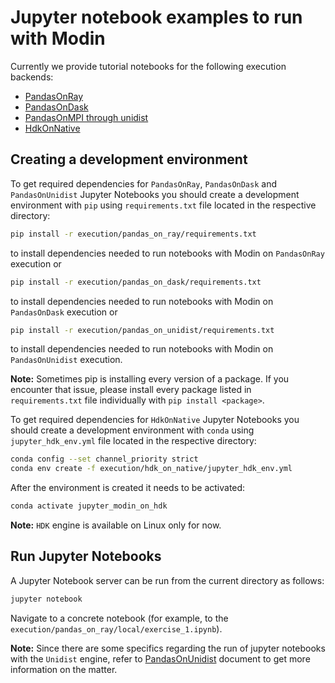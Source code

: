 # Jupyter notebook examples to run with Modin

Currently we provide tutorial notebooks for the following execution backends:

- [PandasOnRay](https://modin.readthedocs.io/en/latest/development/using_pandas_on_ray.html)
- [PandasOnDask](https://modin.readthedocs.io/en/latest/development/using_pandas_on_dask.html)
- [PandasOnMPI through unidist](https://modin.readthedocs.io/en/latest/development/using_pandas_on_mpi.html)
- [HdkOnNative](https://modin.readthedocs.io/en/latest/development/using_hdk.html)

## Creating a development environment

To get required dependencies for `PandasOnRay`, `PandasOnDask` and `PandasOnUnidist` Jupyter Notebooks
you should create a development environment with `pip`
using `requirements.txt` file located in the respective directory:

```bash
pip install -r execution/pandas_on_ray/requirements.txt
```

to install dependencies needed to run notebooks with Modin on `PandasOnRay` execution or

```bash
pip install -r execution/pandas_on_dask/requirements.txt
```

to install dependencies needed to run notebooks with Modin on `PandasOnDask` execution or

```bash
pip install -r execution/pandas_on_unidist/requirements.txt
```

to install dependencies needed to run notebooks with Modin on `PandasOnUnidist` execution.

**Note:** Sometimes pip is installing every version of a package. If you encounter that issue,
please install every package listed in `requirements.txt` file individually with `pip install <package>`.

To get required dependencies for `HdkOnNative` Jupyter Notebooks
you should create a development environment with `conda`
using `jupyter_hdk_env.yml` file located in the respective directory:

```bash
conda config --set channel_priority strict
conda env create -f execution/hdk_on_native/jupyter_hdk_env.yml
```

After the environment is created it needs to be activated:

```bash
conda activate jupyter_modin_on_hdk
```

**Note:** `HDK` engine is available on Linux only for now.

## Run Jupyter Notebooks

A Jupyter Notebook server can be run from the current directory as follows:

```bash
jupyter notebook
```

Navigate to a concrete notebook (for example, to the `execution/pandas_on_ray/local/exercise_1.ipynb`).

**Note:** Since there are some specifics regarding the run of jupyter notebooks with the `Unidist` engine,
refer to [PandasOnUnidist](https://github.com/modin-project/modin/blob/main/examples/tutorial/jupyter/execution/pandas_on_unidist/README.md) document
to get more information on the matter.